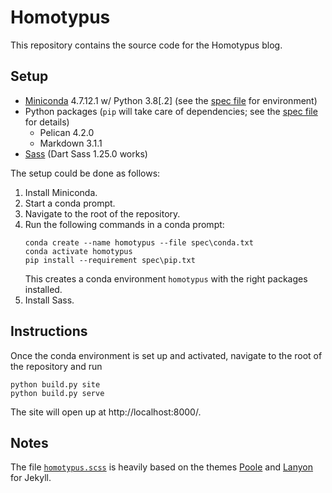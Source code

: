 # Homotypus
This repository contains the source code for the Homotypus blog.

## Setup
* [Miniconda][miniconda] 4.7.12.1 w/ Python 3.8\[.2\] (see the
  [spec file][conda] for environment)
* Python packages (`pip` will take care of dependencies; see the
  [spec file][pip] for details)
  * Pelican 4.2.0
  * Markdown 3.1.1
* [Sass][sass] (Dart Sass 1.25.0 works)

The setup could be done as follows:
1. Install Miniconda.
2. Start a conda prompt.
3. Navigate to the root of the repository.
4. Run the following commands in a conda prompt:
   ```
   conda create --name homotypus --file spec\conda.txt
   conda activate homotypus
   pip install --requirement spec\pip.txt
   ```
   This creates a conda environment `homotypus` with the right packages
   installed.
5. Install Sass.

[miniconda]: https://docs.conda.io/en/latest/miniconda.html
    "Download page for Miniconda"
[conda]: spec/conda.txt
[pip]: spec/pip.txt
[sass]: https://sass-lang.com/install
    "Download page for Sass"

## Instructions
Once the conda environment is set up and activated, navigate to the root of the
repository and run
```
python build.py site
python build.py serve
```

The site will open up at http://localhost:8000/.

## Notes
The file [`homotypus.scss`][scss] is heavily based on the themes [Poole][poole]
and [Lanyon][lanyon] for Jekyll.

[scss]: extra/homotypus.scss
[poole]: https://github.com/poole/poole
    "The Poole GitHub repository"
[lanyon]: https://github.com/poole/lanyon
    "The Lanyon GitHub repository"
